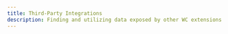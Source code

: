 ```yaml
---
title: Third-Party Integrations
description: Finding and utilizing data exposed by other WC extensions
---
```

